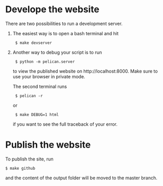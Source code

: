 # Develope the website

There are two possibilities to run a development server.

1. The easiest way is to open a bash terminal and hit

        $ make devserver

2. Another way to debug your script is to run

        $ python -m pelican.server

   to view the published website on http://localhost:8000. Make sure to use
   your browser in private mode.

   The second terminal runs

        $ pelican -r

   or

        $ make DEBUG=1 html

   if you want to see the full traceback of your error.


# Publish the website

To publish the site, run

    $ make github

and the content of the output folder will be moved to the master branch.
